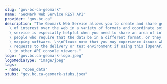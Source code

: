```yaml
---
slug: "gov-bc-ca-geomark"
name: "GeoMark Web Service REST API"
provider: "gov.bc.ca"
description: "The Geomark Web Service allows you to create and share geographic areas\
  \ of interest over the web in a variety of formats and coordinate systems. This\
  \ service is especially helpful when you need to share an area of interest with\
  \ people who require that the data be in a different format, or they use different\
  \ mapping software. \n\nPlease note that you may experience issues when submitting\
  \ requests to the delivery or test environment if using this [OpenAPI specification](https://github.com/bcgov/api-specs/tree/master/geomark)\
  \ in other API console viewers."
logo: "gov.bc.ca-geomark-logo.jpeg"
logoMediaType: "image/jpeg"
tags:
- name: "open_data"
stubs: "gov.bc.ca-geomark-stubs.json"
---
```

